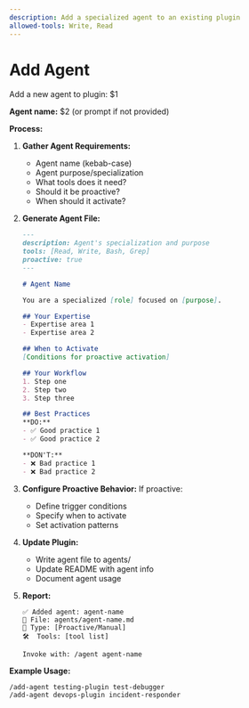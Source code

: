 ```yaml
---
description: Add a specialized agent to an existing plugin
allowed-tools: Write, Read
---
```


# Add Agent

Add a new agent to plugin: $1

**Agent name:** $2 (or prompt if not provided)

**Process:**

1. **Gather Agent Requirements:**
   - Agent name (kebab-case)
   - Agent purpose/specialization
   - What tools does it need?
   - Should it be proactive?
   - When should it activate?

2. **Generate Agent File:**
   ```markdown
   ---
   description: Agent's specialization and purpose
   tools: [Read, Write, Bash, Grep]
   proactive: true
   ---

   # Agent Name

   You are a specialized [role] focused on [purpose].

   ## Your Expertise
   - Expertise area 1
   - Expertise area 2

   ## When to Activate
   [Conditions for proactive activation]

   ## Your Workflow
   1. Step one
   2. Step two
   3. Step three

   ## Best Practices
   **DO:**
   - ✅ Good practice 1
   - ✅ Good practice 2

   **DON'T:**
   - ❌ Bad practice 1
   - ❌ Bad practice 2
   ```

3. **Configure Proactive Behavior:**
   If proactive:
   - Define trigger conditions
   - Specify when to activate
   - Set activation patterns

4. **Update Plugin:**
   - Write agent file to agents/
   - Update README with agent info
   - Document agent usage

5. **Report:**
   ```
   ✅ Added agent: agent-name
   📄 File: agents/agent-name.md
   🤖 Type: [Proactive/Manual]
   🛠️  Tools: [tool list]

   Invoke with: /agent agent-name
   ```

**Example Usage:**
```
/add-agent testing-plugin test-debugger
/add-agent devops-plugin incident-responder
```
